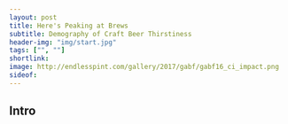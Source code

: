 ```yaml
---
layout: post
title: Here's Peaking at Brews
subtitle: Demography of Craft Beer Thirstiness
header-img: "img/start.jpg"
tags: ["", ""]
shortlink: 
image: http://endlesspint.com/gallery/2017/gabf/gabf16_ci_impact.png
sideof: 
---
```



## Intro
